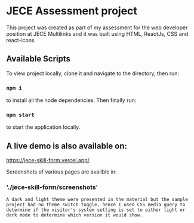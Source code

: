 # JECE Assessment project

This project was created as part of my assessment for the web developer position at JECE Multilinks and it was built using HTML, ReactJs, CSS and react-icons

## Available Scripts

To view project locally, clone it and navigate to the directory, then run:

### `npm i`

to install all the node dependencies. Then finally run:

### `npm start`

to start the application locally.

## A live demo is also available on:

https://jece-skill-form.vercel.app/

Screenshots of various pages are availble in:

### './jece-skill-form/screenshots'

`A dark and light theme were presented in the material but the sample project had no theme switch toggle, hence I used CSS media query to determine if the visitor's system setting is set to either light or dark mode to determine which version it would show.`
